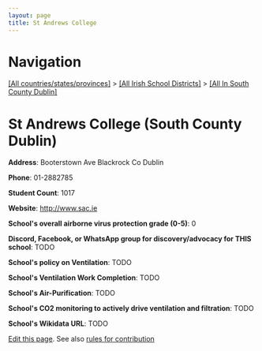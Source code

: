 ```yaml
---
layout: page
title: St Andrews College
---
```

# Navigation

[[All countries/states/provinces]](../../..) > [[All Irish School Districts]](../..) > [[All In South County Dublin]](..)

# St Andrews College (South County Dublin)

**Address**: Booterstown Ave Blackrock Co Dublin

**Phone**: 01-2882785

**Student Count**: 1017

**Website**: <http://www.sac.ie>

**School's overall airborne virus protection grade (0-5)**: 0

**Discord, Facebook, or WhatsApp group for discovery/advocacy for THIS school**: TODO

**School's policy on Ventilation**: TODO

**School's Ventilation Work Completion**: TODO

**School's Air-Purification**: TODO

**School's CO2 monitoring to actively drive ventilation and filtration**: TODO

**School's Wikidata URL**: TODO


[Edit this page](https://github.com/ventilate-schools/Ireland/edit/main/./Dublin_South_County_Dublin/St_Andrews_College.md). See also [rules for contribution](../../../contribution-rules/)